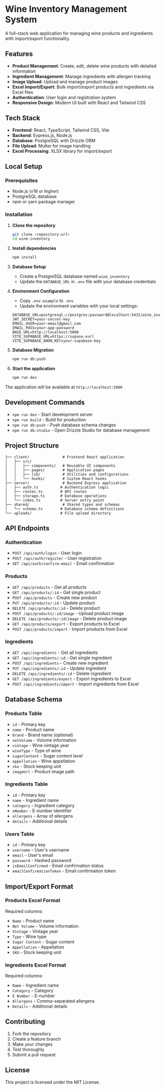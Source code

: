 # Wine Inventory Management System

A full-stack web application for managing wine products and ingredients with import/export functionality.

## Features

- **Product Management**: Create, edit, delete wine products with detailed information
- **Ingredient Management**: Manage ingredients with allergen tracking
- **Image Upload**: Upload and manage product images
- **Excel Import/Export**: Bulk import/export products and ingredients via Excel files
- **Authentication**: User login and registration system
- **Responsive Design**: Modern UI built with React and Tailwind CSS

## Tech Stack

- **Frontend**: React, TypeScript, Tailwind CSS, Vite
- **Backend**: Express.js, Node.js
- **Database**: PostgreSQL with Drizzle ORM
- **File Upload**: Multer for image handling
- **Excel Processing**: XLSX library for import/export

## Local Setup

### Prerequisites

- Node.js (v18 or higher)
- PostgreSQL database
- npm or yarn package manager

### Installation

1. **Clone the repository**

   ```bash
   git clone <repository-url>
   cd wine-inventory
   ```

2. **Install dependencies**

   ```bash
   npm install
   ```

3. **Database Setup**
   - Create a PostgreSQL database named `wine_inventory`
   - Update the `DATABASE_URL` in `.env` file with your database credentials

4. **Environment Configuration**
   - Copy `.env.example` to `.env`
   - Update the environment variables with your local settings:

   ```
   DATABASE_URL=postgresql://postgres:password@localhost:5432/wine_inventory
   JWT_SECRET=your-secret-key
   EMAIL_USER=your-email@gmail.com
   EMAIL_PASS=your-app-password
   BASE_URL=http://localhost:5000
   VITE_SUPABASE_URL=https://supase-xurl
   VITE_SUPABASE_ANON_KEY=your-supabase-key
   ```

5. **Database Migration**

   ```bash
   npm run db:push
   ```

6. **Start the application**
   ```bash
   npm run dev
   ```

The application will be available at `http://localhost:5000`

## Development Commands

- `npm run dev` - Start development server
- `npm run build` - Build for production
- `npm run db:push` - Push database schema changes
- `npm run db:studio` - Open Drizzle Studio for database management

## Project Structure

```
├── client/               # Frontend React application
│   ├── src/
│   │   ├── components/   # Reusable UI components
│   │   ├── pages/        # Application pages
│   │   ├── lib/          # Utilities and configurations
│   │   └── hooks/        # Custom React hooks
├── server/               # Backend Express application
│   ├── auth.ts          # Authentication logic
│   ├── routes.ts        # API routes
│   ├── storage.ts       # Database operations
│   └── index.ts         # Server entry point
├── shared/               # Shared types and schemas
│   └── schema.ts        # Database schema definitions
└── uploads/             # File upload directory
```

## API Endpoints

### Authentication

- `POST /api/auth/login` - User login
- `POST /api/auth/register` - User registration
- `GET /api/auth/confirm-email` - Email confirmation

### Products

- `GET /api/products` - Get all products
- `GET /api/products/:id` - Get single product
- `POST /api/products` - Create new product
- `PUT /api/products/:id` - Update product
- `DELETE /api/products/:id` - Delete product
- `POST /api/products/:id/image` - Upload product image
- `DELETE /api/products/:id/image` - Delete product image
- `GET /api/products/export` - Export products to Excel
- `POST /api/products/import` - Import products from Excel

### Ingredients

- `GET /api/ingredients` - Get all ingredients
- `GET /api/ingredients/:id` - Get single ingredient
- `POST /api/ingredients` - Create new ingredient
- `PUT /api/ingredients/:id` - Update ingredient
- `DELETE /api/ingredients/:id` - Delete ingredient
- `GET /api/ingredients/export` - Export ingredients to Excel
- `POST /api/ingredients/import` - Import ingredients from Excel

## Database Schema

### Products Table

- `id` - Primary key
- `name` - Product name
- `brand` - Brand name (optional)
- `netVolume` - Volume information
- `vintage` - Wine vintage year
- `wineType` - Type of wine
- `sugarContent` - Sugar content level
- `appellation` - Wine appellation
- `sku` - Stock keeping unit
- `imageUrl` - Product image path

### Ingredients Table

- `id` - Primary key
- `name` - Ingredient name
- `category` - Ingredient category
- `eNumber` - E-number identifier
- `allergens` - Array of allergens
- `details` - Additional details

### Users Table

- `id` - Primary key
- `username` - User's username
- `email` - User's email
- `password` - Hashed password
- `isEmailConfirmed` - Email confirmation status
- `emailConfirmationToken` - Email confirmation token

## Import/Export Format

### Products Excel Format

Required columns:

- `Name` - Product name
- `Net Volume` - Volume information
- `Vintage` - Vintage year
- `Type` - Wine type
- `Sugar Content` - Sugar content
- `Appellation` - Appellation
- `SKU` - Stock keeping unit

### Ingredients Excel Format

Required columns:

- `Name` - Ingredient name
- `Category` - Category
- `E Number` - E-number
- `Allergens` - Comma-separated allergens
- `Details` - Additional details

## Contributing

1. Fork the repository
2. Create a feature branch
3. Make your changes
4. Test thoroughly
5. Submit a pull request

## License

This project is licensed under the MIT License.
